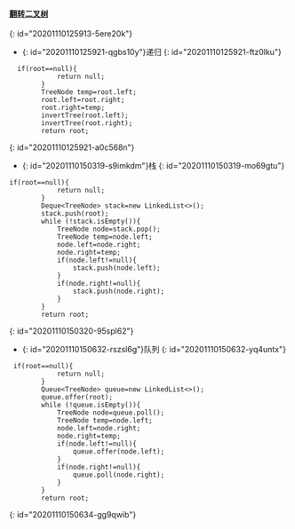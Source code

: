 #### [翻转二叉树](https://leetcode-cn.com/problems/invert-binary-tree/)
{: id="20201110125913-5ere20k"}

* {: id="20201110125921-qgbs10y"}递归
{: id="20201110125921-ftz0lku"}

```
  if(root==null){
            return null;
        }
        TreeNode temp=root.left;
        root.left=root.right;
        root.right=temp;
        invertTree(root.left);
        invertTree(root.right);
        return root;
```
{: id="20201110125921-a0c568n"}

* {: id="20201110150319-s9imkdm"}栈
{: id="20201110150319-mo69gtu"}

```
if(root==null){
            return null;
        }
        Deque<TreeNode> stack=new LinkedList<>();
        stack.push(root);
        while (!stack.isEmpty()){
            TreeNode node=stack.pop();
            TreeNode temp=node.left;
            node.left=node.right;
            node.right=temp;
            if(node.left!=null){
                stack.push(node.left);
            }
            if(node.right!=null){
                stack.push(node.right);
            }
        }
        return root;
```
{: id="20201110150320-95spl62"}

* {: id="20201110150632-rszsl6g"}队列
{: id="20201110150632-yq4untx"}

```
 if(root==null){
            return null;
        }
        Queue<TreeNode> queue=new LinkedList<>();
        queue.offer(root);
        while (!queue.isEmpty()){
            TreeNode node=queue.poll();
            TreeNode temp=node.left;
            node.left=node.right;
            node.right=temp;
            if(node.left!=null){
                queue.offer(node.left);
            }
            if(node.right!=null){
                queue.poll(node.right);
            }
        }
        return root;
```
{: id="20201110150634-gg9qwib"}
